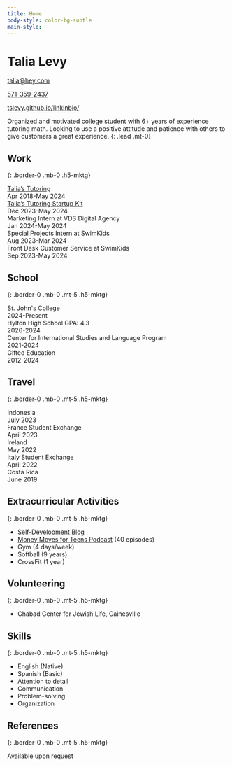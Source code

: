 ```yaml
---
title: Home
body-style: color-bg-subtle
main-style: 
---
```


<div class="container clearfix">
  <div class="col-12 col-md-8 float-left">
    <h1 class="h2-mktg border-0 mb-0 mt-0">Talia Levy</h1>
  </div>
  <div class="col-12 col-md-3 float-left">
    <p class="mb-1"><a href="mailto:talia@hey.com">talia@hey.com</a></p>
    <p class="mb-1"><a href="tel:5713592437">571-359-2437</a></p>
    <p><a href="https://tslevy.github.io/linkinbio/">tslevy.github.io/linkinbio/</a></p>
  </div>
</div>

Organized and motivated college student with 6+ years of experience tutoring math. Looking to use a positive attitude and patience with others to give customers a great experience.
{: .lead .mt-0}

## Work
{: .border-0 .mb-0 .h5-mktg}

<div class="border-bottom py-2">
  <div class="col-8 d-inline-block">
    <a href="https://taliastutoring.com/" class="link-mktg">Talia’s Tutoring</a>
  </div>
  <div class="col-3 d-inline-block">
    Apr 2018-May 2024
  </div>
</div>

<div class="border-bottom py-2">
  <div class="col-8 d-inline-block">
    <a href="https://sites.google.com/view/talias-tutoring-startup-kit/" class="link-mktg">Talia’s Tutoring Startup Kit</a>
  </div>
  <div class="col-3 d-inline-block">
    Dec 2023-May 2024
  </div>
</div>

<div class="border-bottom py-2">
  <div class="col-8 d-inline-block">
    Marketing Intern at VDS Digital Agency
  </div>
  <div class="col-3 d-inline-block">
    Jan 2024-May 2024
  </div>
</div>

<div class="border-bottom py-2">
  <div class="col-8 d-inline-block">
    Special Projects Intern at SwimKids
  </div>
  <div class="col-3 d-inline-block">
    Aug 2023-Mar 2024
  </div>
</div>

<div class="border-bottom py-2">
  <div class="col-8 d-inline-block">
    Front Desk Customer Service at SwimKids
  </div>
  <div class="col-3 d-inline-block">
    Sep 2023-May 2024
  </div>
</div>

## School
{: .border-0 .mb-0 .mt-5 .h5-mktg}

<div class="border-bottom py-2">
  <div class="col-8 d-inline-block">
    St. John's College
  </div>
  <div class="col-3 d-inline-block">
    2024-Present
  </div>
</div>

<div class="border-bottom py-2">
  <div class="col-8 d-inline-block">
    Hylton High School GPA: 4.3
  </div>
  <div class="col-3 d-inline-block">
    2020-2024
  </div>
</div>

<div class="border-bottom py-2">
  <div class="col-8 d-inline-block">
    Center for International Studies and Language Program
  </div>
  <div class="col-3 d-inline-block">
    2021-2024
  </div>
</div>

<div class="border-bottom py-2">
  <div class="col-8 d-inline-block">
    Gifted Education
  </div>
  <div class="col-3 d-inline-block">
    2012-2024
  </div>
</div>

## Travel
{: .border-0 .mb-0 .mt-5 .h5-mktg}

<div class="border-bottom py-2">
  <div class="col-8 d-inline-block">
    Indonesia
  </div>
  <div class="col-3 d-inline-block">
    July 2023
  </div>
</div>

<div class="border-bottom py-2">
  <div class="col-8 d-inline-block">
    France Student Exchange
  </div>
  <div class="col-3 d-inline-block">
    April 2023
  </div>
</div>

<div class="border-bottom py-2">
  <div class="col-8 d-inline-block">
    Ireland
  </div>
  <div class="col-3 d-inline-block">
    May 2022
  </div>
</div>

<div class="border-bottom py-2">
  <div class="col-8 d-inline-block">
    Italy Student Exchange
  </div>
  <div class="col-3 d-inline-block">
    April 2022
  </div>
</div>

<div class="border-bottom py-2">
  <div class="col-8 d-inline-block">
    Costa Rica
  </div>
  <div class="col-3 d-inline-block">
    June 2019
  </div>
</div>

## Extracurricular Activities
{: .border-0 .mb-0 .mt-5 .h5-mktg}

- [Self-Development Blog](https://world.hey.com/talia/)
- [Money Moves for Teens Podcast](https://pglevy.github.io/mm4t-site/) (40 episodes)
- Gym (4 days/week)
- Softball (9 years)
- CrossFit (1 year)

## Volunteering
{: .border-0 .mb-0 .mt-5 .h5-mktg}

- Chabad Center for Jewish Life, Gainesville

## Skills
{: .border-0 .mb-0 .mt-5 .h5-mktg}

- English (Native)
- Spanish (Basic)
- Attention to detail
- Communication
- Problem-solving
- Organization

## References
{: .border-0 .mb-0 .mt-5 .h5-mktg}

Available upon request
